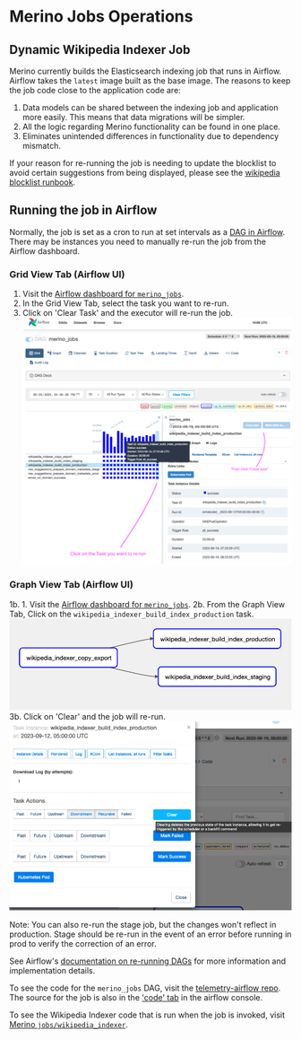 # Merino Jobs Operations

## Dynamic Wikipedia Indexer Job

Merino currently builds the Elasticsearch indexing job that runs in Airflow.
Airflow takes the `latest` image built as the base image.
The reasons to keep the job code close to the application code are:

1. Data models can be shared between the indexing job and application more easily. 
   This means that data migrations will be simpler.
2. All the logic regarding Merino functionality can be found in one place.
3. Eliminates unintended differences in functionality due to dependency mismatch.

If your reason for re-running the job is needing to update the blocklist to avoid certain suggestions from being displayed,
please see the [wikipedia blocklist runbook][wiki_blocklist_runbook].

## Running the job in Airflow
Normally, the job is set as a cron to run at set intervals as a [DAG in Airflow][airflow_docs].
There may be instances you need to manually re-run the job from the Airflow dashboard.

### Grid View Tab (Airflow UI)
1. Visit the [Airflow dashboard for `merino_jobs`][merino_jobs-grid].
2. In the Grid View Tab, select the task you want to re-run.
3. Click on 'Clear Task' and the executor will re-run the job.
![merino_jobs UI Diagram](dag_ui_wiki.png "merino_jobs UI Diagram")

### Graph View Tab (Airflow UI)
1b. 1. Visit the [Airflow dashboard for `merino_jobs`][merino_jobs-graph].
2b. From the Graph View Tab, Click on the `wikipedia_indexer_build_index_production` task. 
![merino_jobs Wikipedia Indexer Graph View](wiki_graph_view.png "merino_jobs UI Graph View")
3b. Click on 'Clear' and the job will re-run.
![merino_jobs UI Task Instance Clear](wiki_task_instance_clear.png "merino_jobs UI Task Clear")

Note: You can also re-run the stage job, but the changes won't reflect in production. Stage should be re-run in the event of an error before running in prod to verify the correction of an error. 


See Airflow's [documentation on re-running DAGs][airflow_rerun_dag] for more information and implementation details.


To see the code for the `merino_jobs` DAG, visit the [telemetry-airflow repo][merino_jobs_repo]. The source for the job is also in the ['code' tab][merino_jobs_code] in the airflow console.

To see the Wikipedia Indexer code that is run when the job is invoked, visit [Merino `jobs/wikipedia_indexer`][wini_job_dir].

[wiki_blocklist_runbook]: https://github.com/mozilla-services/merino-py/blob/main/docs/operations/blocklist-wikipedia.md
[wini_job_dir]: https://github.com/mozilla-services/merino-py/tree/main/merino/jobs/wikipedia_indexer
[airflow_docs]: https://airflow.apache.org/docs/apache-airflow/stable/public-airflow-interface.html#dags
[airflow_rerun_dag]: https://airflow.apache.org/docs/apache-airflow/stable/core-concepts/dag-run.html#re-run-dag
[merino_jobs_repo]: https://github.com/mozilla/telemetry-airflow/blob/main/dags/merino_jobs.py
[merino_jobs_code]: https://workflow.telemetry.mozilla.org/dags/merino_jobs/code?root=
[merino_jobs-grid]: https://workflow.telemetry.mozilla.org/dags/merino_jobs/grid
[merino_jobs-graph]: https://workflow.telemetry.mozilla.org/dags/merino_jobs/graph?root=